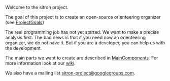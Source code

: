 Welcome to the sitron project.

The goal of this project is to create an open-source orienteering organizer (see [ProjectGoals](ProjectGoals.md))

The real programming job has not yet started. We want to make a precise analysis first. The bad news is that if you need now an orienteering organizer, we do not have it. But if you are a developer, you can help us with the development.

The main parts we want to create are described in [MainComponents](MainComponents.md). For more information look at our [wiki](http://code.google.com/p/sitron/w/list).

We also have a mailing list sitron-project@googlegroups.com.

